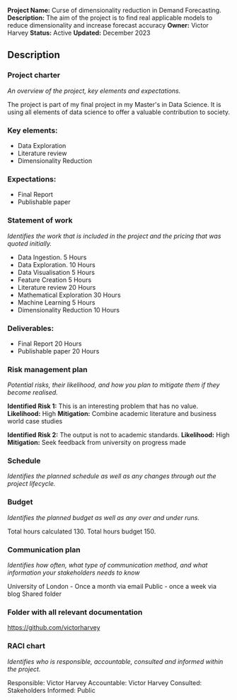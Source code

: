 
**Project Name:** Curse of dimensionality reduction in Demand Forecasting.
**Description:** The aim of the project is to find real applicable models to reduce dimensionality and increase forecast accuracy
**Owner:** Victor Harvey
**Status:** Active
**Updated:** December 2023


## Description
### Project charter 
*An overview of the project, key elements and expectations.*

The project is part of my final project in my Master's in Data Science. It is using all elements of data science to offer a valuable contribution to society.

### Key elements:
- Data Exploration
- Literature review
- Dimensionality Reduction

### Expectations:
- Final Report
- Publishable paper

### Statement of work
*Identifies the work that is included in the project and the pricing that was quoted initially.*

- Data Ingestion.                 5 Hours
- Data Exploration.               10 Hours
- Data Visualisation               5 Hours
- Feature Creation                 5 Hours
- Literature review               20 Hours
- Mathematical Exploration        30 Hours
- Machine Learning                 5 Hours
- Dimensionality Reduction        10 Hours

### Deliverables:
- Final Report                    20 Hours
- Publishable paper               20 Hours

### Risk management plan
*Potential risks, their likelihood, and how you plan to mitigate them if they become realised.* 

**Identified Risk 1:** This is an interesting problem that has no value.
**Likelihood:** High
**Mitigation:** Combine academic literature and business world case studies

**Identified Risk 2:** The output is not to academic standards.
**Likelihood:** High
**Mitigation:** Seek feedback from university on progress made

### Schedule
*Identifies the planned schedule as well as any changes through out the project lifecycle.* 


### Budget
*Identifies the planned budget as well as any over and under runs.* 

Total hours calculated           130. 
Total hours budget               150.

### Communication plan
*Identifies how often, what type of communication method, and what information your stakeholders needs to know*

University of London - Once a month via email
Public - once a week via blog
Shared folder

### Folder with all relevant documentation

https://github.com/victorharvey

### RACI chart
*Identifies who is responsible, accountable, consulted and informed within the project.*

Responsible: Victor Harvey
Accountable: Victor Harvey
Consulted: Stakeholders
Informed: Public
